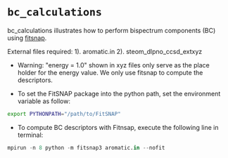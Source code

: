 # `bc_calculations`

bc_calculations illustrates how to perform bispectrum components (BC)
using [fitsnap](https://github.com/FitSNAP/FitSNAP).

External files required: 
			1). aromatic.in
			2). steom_dlpno_ccsd_extxyz

- Warning: "energy = 1.0" shown in xyz files only serve as the place holder for the energy value. We only use fitsnap to compute the descriptors. 

- To set the FitSNAP package into the python path,  set the environment variable as follow:
```bash
export PYTHONPATH="/path/to/FitSNAP"				
```  

- To compute BC descriptors with Fitnsap, execute the following line in terminal:
```python
mpirun -n 8 python -m fitsnap3 aromatic.in --nofit 
```
